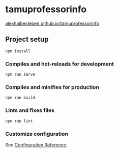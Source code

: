 # tamuprofessorinfo

[alexhalbesleben.github.io/tamuprofessorinfo](alexhalbesleben.github.io/tamuprofessorinfo)

## Project setup
```
npm install
```

### Compiles and hot-reloads for development
```
npm run serve
```

### Compiles and minifies for production
```
npm run build
```

### Lints and fixes files
```
npm run lint
```

### Customize configuration
See [Configuration Reference](https://cli.vuejs.org/config/).
